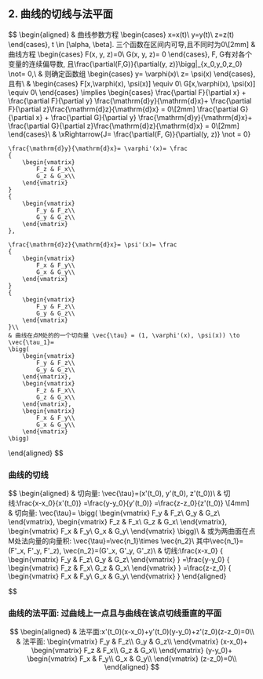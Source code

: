 ## 2. 曲线的切线与法平面

$$
\begin{aligned}
 & 曲线参数方程
	\begin{cases}
		x=x(t)\\
		y=y(t)\\
		z=z(t)
	\end{cases}, t \in [\alpha, \beta]. 三个函数在区间内可导,且不同时为0\\[2mm]
	& 曲线方程
	\begin{cases}
		F(x, y, z)=0\\
		G(x, y, z)= 0
	\end{cases}, F, G有对各个变量的连续偏导数, 且\frac{\partial(F,G)}{\partial(y, z)}\bigg|_{x_0,y_0,z_0} \not= 0,\\
	& 则确定函数组
	\begin{cases}
		y= \varphi(x)\\
		z= \psi(x)
	\end{cases}, 且有\\
	&
	\begin{cases}
		F[x,\varphi(x), \psi(x)] \equiv 0\\
		G[x,\varphi(x), \psi(x)] \equiv 0\\
	\end{cases} \implies
	\begin{cases}
		\frac{\partial F}{\partial x} + \frac{\partial F}{\partial y} \frac{\mathrm{d}y}{\mathrm{d}x}+ \frac{\partial F}{\partial z}\frac{\mathrm{d}z}{\mathrm{d}x} = 0\\[2mm]
		\frac{\partial G}{\partial x} + \frac{\partial G}{\partial y} \frac{\mathrm{d}y}{\mathrm{d}x}+ \frac{\partial G}{\partial z}\frac{\mathrm{d}z}{\mathrm{d}x} = 0\\[2mm]
	\end{cases}\\
	& \xRightarrow{J= \frac{\partial(F, G)}{\partial(y, z)} \not = 0}

	\frac{\mathrm{d}y}{\mathrm{d}x}= \varphi'(x)= \frac
	{
		\begin{vmatrix}
			F_z & F_x\\
			G_z & G_x\\
		\end{vmatrix}
	}
	{
		\begin{vmatrix}
			F_y & F_z\\
			G_y & G_z\\
		\end{vmatrix}
	},

	\frac{\mathrm{d}z}{\mathrm{d}x}= \psi'(x)= \frac
	{
		\begin{vmatrix}
			F_x & F_y\\
			G_x & G_y\\
		\end{vmatrix}
	}
	{
		\begin{vmatrix}
			F_y & F_z\\
			G_y & G_z\\
		\end{vmatrix}
	}\\
	& 曲线在点M处的的一个切向量 \vec{\tau} = (1, \varphi'(x), \psi(x)) \to \vec{\tau_1}=
	\bigg(
		\begin{vmatrix}
			F_y & F_z\\
			G_y & G_z\\
		\end{vmatrix},
		\begin{vmatrix}
			F_z & F_x\\
			G_z & G_x\\
		\end{vmatrix},
		\begin{vmatrix}
			F_x & F_y\\
			G_x & G_y\\
		\end{vmatrix}
	\bigg)
\end{aligned}
$$

### 曲线的切线

$$
\begin{aligned}
	& 切向量: \vec{\tau}=(x'(t_0), y'(t_0), z'(t_0))\\
	& 切线:\frac{x-x_0}{x'(t_0)} =\frac{y-y_0}{y'(t_0)} =\frac{z-z_0}{z'(t_0)}
	\\[4mm]
	& 切向量: \vec{\tau}=
	\bigg(
		\begin{vmatrix}
			F_y & F_z\\
			G_y & G_z\\
		\end{vmatrix},
		\begin{vmatrix}
			F_z & F_x\\
			G_z & G_x\\
		\end{vmatrix},
		\begin{vmatrix}
			F_x & F_y\\
			G_x & G_y\\
		\end{vmatrix}
	\bigg)\\
	& 或为两曲面在点M处法向量的向量积: \vec{\tau}=\vec{n_1}\times \vec{n_2}\ 其中\vec{n_1}=(F'_x, F'_y, F'_z), \vec{n_2}=(G'_x, G'_y, G'_z)\\
	& 切线:\frac{x-x_0}
	{
		\begin{vmatrix}
			F_y & F_z\\
			G_y & G_z\\
		\end{vmatrix}
	}
	=\frac{y-y_0}
	{
		\begin{vmatrix}
			F_z & F_x\\
			G_z & G_x\\
		\end{vmatrix}
	}
	=\frac{z-z_0}
	{
		\begin{vmatrix}
			F_x & F_y\\
			G_x & G_y\\
		\end{vmatrix}
	}
\end{aligned}


$$

### 曲线的法平面: 过曲线上一点且与曲线在该点切线垂直的平面

$$
\begin{aligned}
	& 法平面:x'(t_0)(x-x_0)+y'(t_0)(y-y_0)+z'(z_0)(z-z_0)=0\\
	& 法平面:
	\begin{vmatrix}
		F_y & F_z\\
		G_y & G_z\\
	\end{vmatrix}
	(x-x_0)+
	\begin{vmatrix}
		F_z & F_x\\
		G_z & G_x\\
	\end{vmatrix}
	(y-y_0)+
	\begin{vmatrix}
		F_x & F_y\\
		G_x & G_y\\
	\end{vmatrix}
	(z-z_0)=0\\
\end{aligned}
$$
